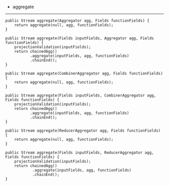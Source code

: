 - aggregate

***

    public Stream aggregate(Aggregator agg, Fields functionFields) {
        return aggregate(null, agg, functionFields);
    }

    public Stream aggregate(Fields inputFields, Aggregator agg, Fields functionFields) {
        projectionValidation(inputFields);
        return chainedAgg()
               .aggregate(inputFields, agg, functionFields)
               .chainEnd();
    }

    public Stream aggregate(CombinerAggregator agg, Fields functionFields) {
        return aggregate(null, agg, functionFields);
    }

    public Stream aggregate(Fields inputFields, CombinerAggregator agg, Fields functionFields) {
        projectionValidation(inputFields);
        return chainedAgg()
               .aggregate(inputFields, agg, functionFields)
               .chainEnd();
    }

    public Stream aggregate(ReducerAggregator agg, Fields functionFields) {
        return aggregate(null, agg, functionFields);
    }

    public Stream aggregate(Fields inputFields, ReducerAggregator agg, Fields functionFields) {
        projectionValidation(inputFields);
        return chainedAgg()
                .aggregate(inputFields, agg, functionFields)
                .chainEnd();
    }
